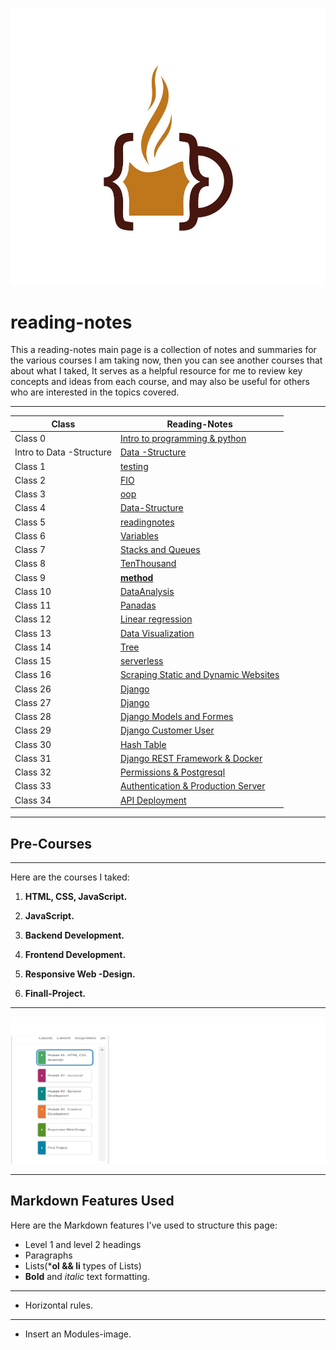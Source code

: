 
![lcmd IMG](code-coffee.jpg)

 # reading-notes

This a reading-notes main page is a collection of notes and summaries for the various courses I am taking now, then you can see another courses that about what I taked, It serves as a helpful resource for me to review key concepts and ideas from each course, and may also be useful for others who are interested in the topics covered.
****
|Class |Reading-Notes|
|---------|--------|
|Class 0|[Intro to programming & python](./Class-0/Indixing.md) |
|Intro to Data -Structure|[Data -Structure](Data-Structure.md) |
|Class 1|[testing](./Class-1/Indixing.md)|
|Class 2|[FIO](./Class-2//Indexing.md)|
|Class 3|[oop](./Class-3/Indixing.md)||
|Class 4|[Data-Structure](./Class-4/Datastructure.md )|
|Class 5|[readingnotes](./Class-5/readme.md)|
|Class 6|[Variables](./Class-6/notes.md)|
|Class 7|[Stacks and Queues](./Class-7/datastructure.md)|
|Class 8|[TenThousand](./Class-8/Tenthousand.md)|
|Class 9|[__method__](./Class-9/reading9.md)|
|Class 10|[DataAnalysis](./Class-10/DataAnalysis.md)|
|Class 11|[Panadas](./Class-11/Pandas.md)|
|Class 12|[Linear regression](./Class-12/Linear_regClas.md)|
|Class 13|[Data Visualization](./Class-13/DataVisualization.md)|
|Class 14|[Tree](./Class-14/Tree.md)|
|Class 15|[serverless](./Class-15/serverless.md)|
|Class 16|[Scraping Static and Dynamic Websites](./Class-16/web.md)|
|Class 26|[Django](./Class-26/Django.md)|
|Class 27|[Django](./Class-27/Django2.md)|
|Class 28|[Django Models and Formes](./Class-28/forms.md)|
|Class 29|[Django Customer User](./Class-29/djcuser.md)|
|Class 30|[Hash Table](./Class-30/hash.md)|
|Class 31|[Django REST Framework & Docker ](./Class-31/Docker.md)|
|Class 32|[Permissions & Postgresql ](./Class-32/DRF.md)|
|Class 33|[Authentication & Production Server ](./Class-33/json.md)|
|Class 34|[ API Deployment ](./Class-34/APIDeployment.md)|

***********
## Pre-Courses 
-------------------------
Here are the courses I taked:

1. **HTML, CSS, JavaScript.**

2. **JavaScript.**
3. **Backend Development.**
4. **Frontend  Development.**
5. **Responsive Web -Design.**
6. **Finall-Project.**
*********
![Modules picture](ltuc.png)
*****************

## Markdown Features Used
Here are the Markdown features I've used to structure this page:

- Level 1 and level 2 headings
- Paragraphs
- Lists(***ol && li** types of Lists)
- **Bold** and *italic* text formatting.
-------
- Horizontal rules.
*******
- Insert an Modules-image.